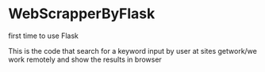 # WebScrapperByFlask
first time to use Flask

This is the code that search for a keyword input by user at sites getwork/we work remotely and show the results in browser